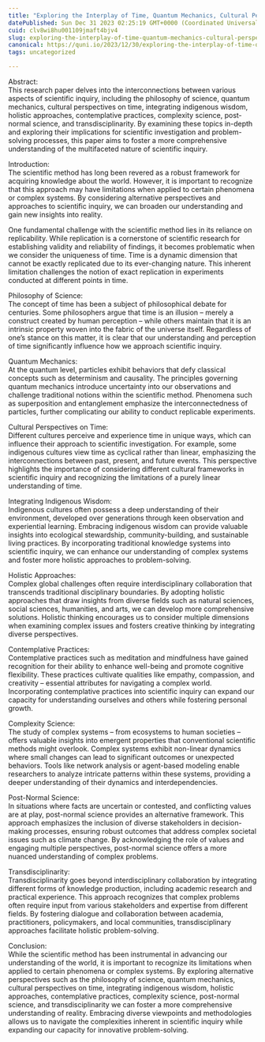 ```yaml
---
title: "Exploring the Interplay of Time, Quantum Mechanics, Cultural Perspectives, and Holistic Approaches in Scientific Inquiry"
datePublished: Sun Dec 31 2023 02:25:19 GMT+0000 (Coordinated Universal Time)
cuid: clv8wi8hu001109jmaft4bjv4
slug: exploring-the-interplay-of-time-quantum-mechanics-cultural-perspectives-and-holistic-approaches-in-scientific-inquiry
canonical: https://quni.io/2023/12/30/exploring-the-interplay-of-time-quantum-mechanics-cultural-perspectives-and-holistic-approaches-in-scientific-inquiry/
tags: uncategorized

---
```


Abstract:  
This research paper delves into the interconnections between various aspects of scientific inquiry, including the philosophy of science, quantum mechanics, cultural perspectives on time, integrating indigenous wisdom, holistic approaches, contemplative practices, complexity science, post-normal science, and transdisciplinarity. By examining these topics in-depth and exploring their implications for scientific investigation and problem-solving processes, this paper aims to foster a more comprehensive understanding of the multifaceted nature of scientific inquiry.

Introduction:  
The scientific method has long been revered as a robust framework for acquiring knowledge about the world. However, it is important to recognize that this approach may have limitations when applied to certain phenomena or complex systems. By considering alternative perspectives and approaches to scientific inquiry, we can broaden our understanding and gain new insights into reality.

One fundamental challenge with the scientific method lies in its reliance on replicability. While replication is a cornerstone of scientific research for establishing validity and reliability of findings, it becomes problematic when we consider the uniqueness of time. Time is a dynamic dimension that cannot be exactly replicated due to its ever-changing nature. This inherent limitation challenges the notion of exact replication in experiments conducted at different points in time.

Philosophy of Science:  
The concept of time has been a subject of philosophical debate for centuries. Some philosophers argue that time is an illusion – merely a construct created by human perception – while others maintain that it is an intrinsic property woven into the fabric of the universe itself. Regardless of one’s stance on this matter, it is clear that our understanding and perception of time significantly influence how we approach scientific inquiry.

Quantum Mechanics:  
At the quantum level, particles exhibit behaviors that defy classical concepts such as determinism and causality. The principles governing quantum mechanics introduce uncertainty into our observations and challenge traditional notions within the scientific method. Phenomena such as superposition and entanglement emphasize the interconnectedness of particles, further complicating our ability to conduct replicable experiments.

Cultural Perspectives on Time:  
Different cultures perceive and experience time in unique ways, which can influence their approach to scientific investigation. For example, some indigenous cultures view time as cyclical rather than linear, emphasizing the interconnections between past, present, and future events. This perspective highlights the importance of considering different cultural frameworks in scientific inquiry and recognizing the limitations of a purely linear understanding of time.

Integrating Indigenous Wisdom:  
Indigenous cultures often possess a deep understanding of their environment, developed over generations through keen observation and experiential learning. Embracing indigenous wisdom can provide valuable insights into ecological stewardship, community-building, and sustainable living practices. By incorporating traditional knowledge systems into scientific inquiry, we can enhance our understanding of complex systems and foster more holistic approaches to problem-solving.

Holistic Approaches:  
Complex global challenges often require interdisciplinary collaboration that transcends traditional disciplinary boundaries. By adopting holistic approaches that draw insights from diverse fields such as natural sciences, social sciences, humanities, and arts, we can develop more comprehensive solutions. Holistic thinking encourages us to consider multiple dimensions when examining complex issues and fosters creative thinking by integrating diverse perspectives.

Contemplative Practices:  
Contemplative practices such as meditation and mindfulness have gained recognition for their ability to enhance well-being and promote cognitive flexibility. These practices cultivate qualities like empathy, compassion, and creativity – essential attributes for navigating a complex world. Incorporating contemplative practices into scientific inquiry can expand our capacity for understanding ourselves and others while fostering personal growth.

Complexity Science:  
The study of complex systems – from ecosystems to human societies – offers valuable insights into emergent properties that conventional scientific methods might overlook. Complex systems exhibit non-linear dynamics where small changes can lead to significant outcomes or unexpected behaviors. Tools like network analysis or agent-based modeling enable researchers to analyze intricate patterns within these systems, providing a deeper understanding of their dynamics and interdependencies.

Post-Normal Science:  
In situations where facts are uncertain or contested, and conflicting values are at play, post-normal science provides an alternative framework. This approach emphasizes the inclusion of diverse stakeholders in decision-making processes, ensuring robust outcomes that address complex societal issues such as climate change. By acknowledging the role of values and engaging multiple perspectives, post-normal science offers a more nuanced understanding of complex problems.

Transdisciplinarity:  
Transdisciplinarity goes beyond interdisciplinary collaboration by integrating different forms of knowledge production, including academic research and practical experience. This approach recognizes that complex problems often require input from various stakeholders and expertise from different fields. By fostering dialogue and collaboration between academia, practitioners, policymakers, and local communities, transdisciplinary approaches facilitate holistic problem-solving.

Conclusion:  
While the scientific method has been instrumental in advancing our understanding of the world, it is important to recognize its limitations when applied to certain phenomena or complex systems. By exploring alternative perspectives such as the philosophy of science, quantum mechanics, cultural perspectives on time, integrating indigenous wisdom, holistic approaches, contemplative practices, complexity science, post-normal science, and transdisciplinarity we can foster a more comprehensive understanding of reality. Embracing diverse viewpoints and methodologies allows us to navigate the complexities inherent in scientific inquiry while expanding our capacity for innovative problem-solving.